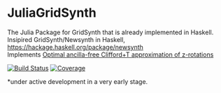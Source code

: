 # JuliaGridSynth

The Julia Package for GridSynth that is already implemented in Haskell.
Insipired GridSynth/Newsynth in Haskell, https://hackage.haskell.org/package/newsynth    
Implements [Optimal ancilla-free Clifford+T approximation of z-rotations](http://arxiv.org/abs/1403.2975)

[![Build Status](https://github.com/isolatedinformation/JuliaGridSynth.jl/actions/workflows/CI.yml/badge.svg?branch=main)](https://github.com/isolatedinformation/JuliaGridSynth.jl/actions/workflows/CI.yml?query=branch%3Amain)
[![Coverage](https://codecov.io/gh/isolatedinformation/JuliaGridSynth.jl/branch/main/graph/badge.svg)](https://codecov.io/gh/isolatedinformation/JuliaGridSynth.jl)

*under active development in a very early stage.
